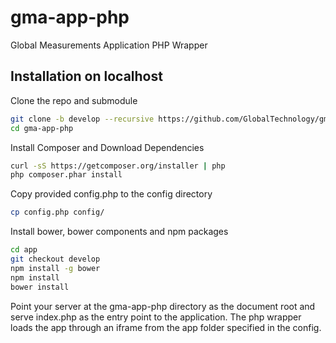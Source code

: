 # gma-app-php
Global Measurements Application PHP Wrapper

## Installation on localhost
Clone the repo and submodule
```bash
git clone -b develop --recursive https://github.com/GlobalTechnology/gma-app-php.git gma-app-php
cd gma-app-php
```
Install Composer and Download Dependencies
```bash
curl -sS https://getcomposer.org/installer | php
php composer.phar install
```
Copy provided config.php to the config directory
```bash
cp config.php config/
```

Install bower, bower components and npm packages
```bash
cd app
git checkout develop
npm install -g bower
npm install
bower install
```

Point your server at the gma-app-php directory as the document root and serve index.php as the entry point to the application.
The php wrapper loads the app through an iframe from the app folder specified in the config.
